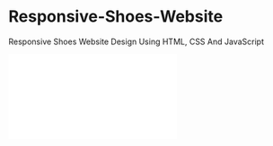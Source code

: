 # Responsive-Shoes-Website
Responsive Shoes Website Design  Using HTML, CSS And JavaScript


![](index.html)
